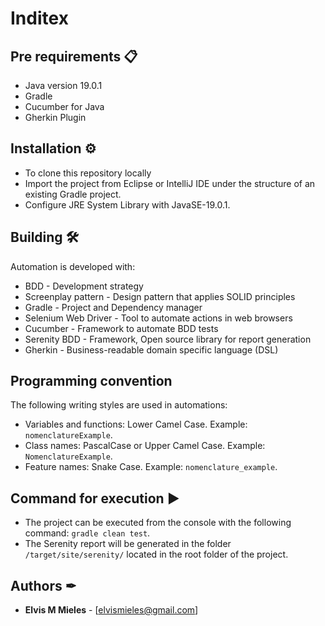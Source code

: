 # **Inditex**

## Pre requirements 📋

- Java version 19.0.1
- Gradle
- Cucumber for Java
- Gherkin Plugin

## Installation ⚙️

- To clone this repository locally
- Import the project from Eclipse or IntelliJ IDE under the structure of an existing Gradle project.
- Configure JRE System Library with JavaSE-19.0.1.


## Building 🛠

Automation is developed with:

- BDD - Development strategy
- Screenplay pattern - Design pattern that applies SOLID principles
- Gradle - Project and Dependency manager
- Selenium Web Driver - Tool to automate actions in web browsers
- Cucumber - Framework to automate BDD tests
- Serenity BDD - Framework, Open source library for report generation
- Gherkin - Business-readable domain specific language (DSL)

## Programming convention

The following writing styles are used in automations:

- Variables and functions: Lower Camel Case. Example: `nomenclatureExample`.
- Class names: PascalCase or Upper Camel Case. Example: `NomenclatureExample`.
- Feature names: Snake Case. Example: `nomenclature_example`.

## Command for execution ▶️

- The project can be executed from the console with the following command:
  ```gradle clean test```.
- The Serenity report will be generated in the folder ``/target/site/serenity/`` located in the root folder of the
  project.

## Authors ✒

* **Elvis M Mieles** - [elvismieles@gmail.com]
